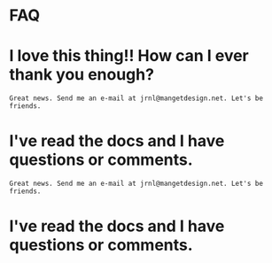 # FAQ

# I love this thing!! How can I ever thank you enough? 
	Great news. Send me an e-mail at jrnl@mangetdesign.net. Let's be friends. 


# I've read the docs and I have questions or comments. 
	Great news. Send me an e-mail at jrnl@mangetdesign.net. Let's be friends. 

# I've read the docs and I have questions or comments. 

